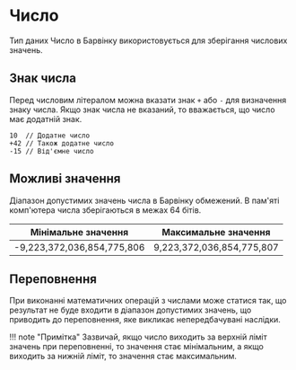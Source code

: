 # Число

Тип даних Число в Барвінку використовується для зберігання числових значень.

## Знак числа

Перед числовим літералом можна вказати знак `+` або `-` для визначення знаку числа. Якщо знак числа не вказаний, то вважається, що число має додатній знак.

``` periwinkle linenums="0"
10  // Додатне число
+42 // Також додатне число
-15 // Від'ємне число
```

## Можливі значення

Діапазон допустимих значень числа в Барвінку обмежений. В пам'яті комп'ютера числа зберігаються в межах 64 бітів.

| Мінімальне значення        | Максимальне значення      |
| -------------------------- | ------------------------- |
| -9,223,372,036,854,775,806 | 9,223,372,036,854,775,807 |

## Переповнення
При виконанні математичних операцій з числами може статися так, що результат не буде входити в діапазон допустимих значень, що приводить до переповнення, яке викликає непередбачувані наслідки.

!!! note "Примітка"
    Зазвичай, якщо число виходить за верхній ліміт значень при переповненні, то значення стає мінімальним, а якщо виходить за нижній ліміт, то значення стає максимальним.
 